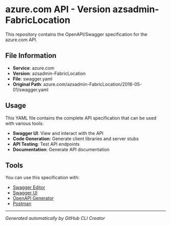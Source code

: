 # azure.com API - Version azsadmin-FabricLocation

This repository contains the OpenAPI/Swagger specification for the azure.com API.

## File Information

- **Service**: azure.com
- **Version**: azsadmin-FabricLocation
- **File**: swagger.yaml
- **Original Path**: azure.com/azsadmin-FabricLocation/2016-05-01/swagger.yaml

## Usage

This YAML file contains the complete API specification that can be used with various tools:

- **Swagger UI**: View and interact with the API
- **Code Generation**: Generate client libraries and server stubs
- **API Testing**: Test API endpoints
- **Documentation**: Generate API documentation

## Tools

You can use this specification with:

- [Swagger Editor](https://editor.swagger.io/)
- [Swagger UI](https://swagger.io/tools/swagger-ui/)
- [OpenAPI Generator](https://openapi-generator.tech/)
- [Postman](https://www.postman.com/)

---

*Generated automatically by GitHub CLI Creator*
